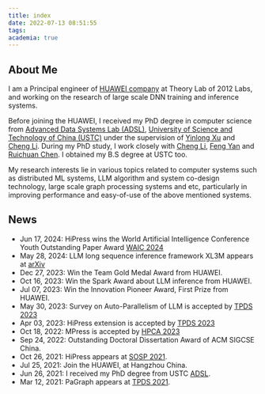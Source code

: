 ```yaml
---
title: index
date: 2022-07-13 08:51:55
tags:
academia: true
---
```


## About Me
I am a Principal engineer of [HUAWEI company](https://www.huawei.com/) at Theory Lab of 2012 Labs, and working on the research of large scale DNN training and inference systems.

Before joining the HUAWEI, I received my PhD degree in computer science from [Advanced Data Systems Lab (ADSL)](http://adsl.ustc.edu.cn/), [University of Science and Technology of China (USTC)](https://www.ustc.edu.cn/) under the supervision of [Yinlong Xu](http://cs.ustc.edu.cn/2020/0828/c23235a460084/page.htm) and [Cheng Li](http://staff.ustc.edu.cn/~chengli7/index.html). During my PhD study, I work closely with [Cheng Li](http://staff.ustc.edu.cn/~chengli7/index.html), [Feng Yan](https://www.cse.unr.edu/~fyan/index.html) and [Ruichuan Chen](https://www.ruichuan.org/). I obtained my B.S degree at USTC too.

My research interests lie in various topics related to computer systems such as distributed ML systems, LLM algorithm and system co-design technology, large scale graph processing systems and etc, particularly in improving performance and easy-of-use of the above mentioned systems.

## News

- Jun 17, 2024: HiPress wins the World Artificial Intelligence Conference Youth Outstanding Paper Award [WAIC 2024](http://m.waicyop.cn/)
- May 28, 2024: LLM long sequence inference framework XL3M appears at [arXiv](https://arxiv.org/abs/2405.17755)
- Dec 27, 2023: Win the Team Gold Medal Award from HUAWEI.
- Oct 16, 2023: Win the Spark Award about LLM inference from HUAWEI.
- Jul 07, 2023: Win the Innovation Pioneer Award, First Prize from HUAWEI.
- May 30, 2023: Survey on Auto-Parallelism of LLM is accepted by [TPDS 2023](https://ieeexplore.ieee.org/document/10163912)
- Apr 03, 2023: HiPress extension is accepted by [TPDS 2023](https://ieeexplore.ieee.org/document/10098952)
- Oct 18, 2022: MPress is accepted by [HPCA 2023](https://hpca-conf.org/2023/main-program/)
- Sep 24, 2022: Outstanding Doctoral Dissertation Award of ACM SIGCSE China.
- Oct 26, 2021: HiPress appears at [SOSP 2021](https://sosp2021.mpi-sws.org/program.html).
- Jul 25, 2021: Join the HUAWEI, at Hangzhou China.
- Jun 26, 2021: I received my PhD degree from USTC [ADSL](http://adsl.ustc.edu.cn/).
- Mar 12, 2021: PaGraph appears at [TPDS 2021](https://ieeexplore.ieee.org/document/9376972).